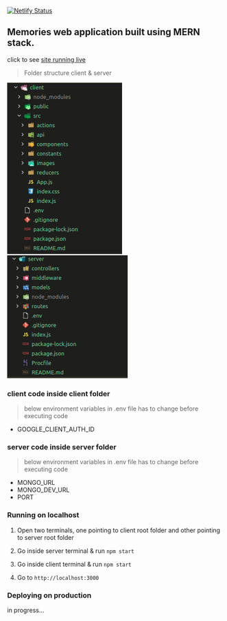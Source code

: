 [![Netlify Status](https://api.netlify.com/api/v1/badges/3d46168b-2523-4286-b2f7-137a9d5ddd9e/deploy-status)](https://app.netlify.com/sites/ark-memories/deploys)

## Memories web application built using MERN stack.

click to see [site running live](https://ark-memories.netlify.app/)

> Folder structure client & server

![client](./assets/client.png) ![server](./assets/server.png)

### client code inside client folder

> below environment variables in .env file has to change before executing code

-   GOOGLE_CLIENT_AUTH_ID


### server code inside server folder

> below environment variables in .env file has to change before executing code

-   MONGO_URL
-   MONGO_DEV_URL
-   PORT

### Running on localhost

1.  Open two terminals, one pointing to client root folder and other pointing to server root folder

2.  Go inside server terminal & run `npm start`

3.  Go inside client terminal & run `npm start`

4.  Go to `http://localhost:3000`

### Deploying on production

in progress...

